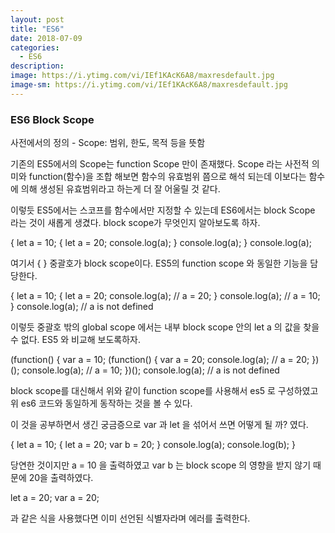 ```yaml
---
layout: post
title: "ES6"
date: 2018-07-09
categories:
  - ES6
description:
image: https://i.ytimg.com/vi/IEf1KAcK6A8/maxresdefault.jpg
image-sm: https://i.ytimg.com/vi/IEf1KAcK6A8/maxresdefault.jpg
---
```

<h3>ES6 Block Scope</h3>

사전에서의 정의 - Scope: 범위, 한도, 목적 등을 뜻함

기존의 ES5에서의 Scope는 function Scope 만이 존재했다.
Scope 라는 사전적 의미와 function(함수)을 조합 해보면 함수의 유효범위 쯤으로 해석 되는데 이보다는 함수에 의해 생성된 유효범위라고 하는게 더 잘 어울릴 것 같다.

이렇듯 ES5에서는 스코프를 함수에서만 지정할 수 있는데 ES6에서는 block Scope 라는 것이 새롭게 생겼다. block scope가 무엇인지 알아보도록 하자.

{
	let a = 10;
	{
		let a = 20;
		console.log(a);
	}
	console.log(a);
}
console.log(a);

여기서 { } 중괄호가 block scope이다.
ES5의 function scope 와 동일한 기능을 담당한다.

{
	let a = 10;
	{
		let a = 20;
		console.log(a); // a = 20;
	}
	console.log(a); // a = 10;
}
console.log(a); // a is not defined

이렇듯 중괄호 밖의 global scope 에서는 내부 block scope 안의 
let a 의 값을 찾을 수 없다. ES5 와 비교해 보도록하자.

(function() {
	var a = 10;
    (function() {
    	var a = 20;
        console.log(a); // a = 20;
    })();
    console.log(a); // a = 10;
})();
console.log(a); // a is not defined

block scope를 대신해서 위와 같이 function scope를 사용해서 es5 로
구성하였고 위 es6 코드와 동일하게 동작하는 것을 볼 수 있다.

이 것을 공부하면서 생긴 궁금증으로 var 과 let 을 섞어서 쓰면 어떻게 될 까? 였다.

{
	let a = 10;
    {
		let a = 20;
        var b = 20;
	}
	console.log(a);
    console.log(b);
}

당연한 것이지만 a = 10 을 출력하였고 var b 는 block scope 의 영향을 받지 않기 때문에 20을 출력하였다.

let a = 20;
var a = 20;

과 같은 식을 사용했다면 이미 선언된 식별자라며 에러를 출력한다.
